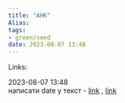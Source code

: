 ```yaml
---
title: "AHK"
Alias: 
tags:
- green/seed
date: 2023-08-07 13:48
---
```

Links:  

2023-08-07 13:48  
написати date у текст - [link](https://www.autohotkey.com/board/topic/21387-how-to-insert-current-date-into-a-hotkey/)  , [link](https://ahk-wiki.ru/formattime)  